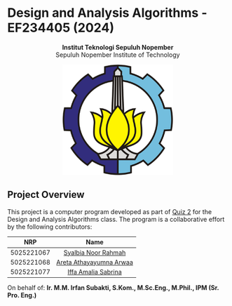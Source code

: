 # Design and Analysis Algorithms - EF234405 (2024)

<p align="center">
  <b>Institut Teknologi Sepuluh Nopember</b><br>
  Sepuluh Nopember Institute of Technology
</p>

<p align="center">
  <img src="Badge_ITS.png" width="50%">
</p>

## Project Overview

This project is a computer program developed as part of [Quiz 2](https://drive.google.com/file/d/1ileQVv-8C4LQUtaw9evw9a-BjgzmcHKO/view?usp=sharing) for the Design and Analysis Algorithms class. The program is a collaborative effort by the following contributors:

|    NRP     |      Name      |
| :--------: | :------------: |
| 5025221067 | [Syalbia Noor Rahmah](https://github.com/syalbianoor) |
| 5025221068 | [Areta Athayayumna Arwaa](https://github.com/aretaath) |
| 5025221077 | [Iffa Amalia Sabrina](https://github.com/aleahfaa) |

On behalf of:
**Ir. M.M. Irfan Subakti, S.Kom., M.Sc.Eng., M.Phil., IPM (Sr. Pro. Eng.)**

